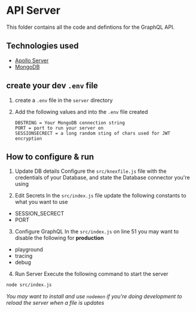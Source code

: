 # API Server

This folder contains all the code and defintions for the GraphQL API.

## Technologies used
- [Apollo Server](https://www.apollographql.com/docs/apollo-server/)
- [MongoDB](https://www.mongodb.com/)

## create your dev `.env` file

1. create a `.env` file in the `server` directory

2. Add the following values and into the `.env` file created
    ```
    DBSTRING = Your MongoDB connection string
    PORT = port to run your server on
    SESSIONSECRECT = a long random sting of chars used for JWT encryption
    ```

## How to configure & run

1. Update DB details
Configure the `src/knexfile.js` file with the credentials of your Database, and state the Database connector you're using

2. Edit Secrets
In the `src/index.js` file update the following constants to what you want to use

- SESSION_SECRECT
- PORT

3. Configure GraphQL
In the `src/index.js` on line 51 you may want to disable the following for **production**

- playground
- tracing
- debug

4. Run Server
Execute the following command to start the server

```bash
node src/index.js
```

*You may want to install and use `nodemon` if you're doing development  to reload the server when a file is updates*